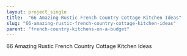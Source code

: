 ```yaml
---
layout: project_single
title:  "66 Amazing Rustic French Country Cottage Kitchen Ideas"
slug: "66-amazing-rustic-french-country-cottage-kitchen-ideas"
parent: "french-country-kitchens-on-a-budget"
---
```

66 Amazing Rustic French Country Cottage Kitchen Ideas